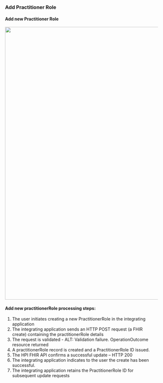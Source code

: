 

### Add Practitioner Role

#### Add new Practitioner Role 

<img style="width:900px; float:none" src="uc5.png"/>

#### Add new practitionerRole processing steps:

1. The user initiates creating a new PractitionerRole in the integrating application
2. The integrating application sends an HTTP POST request (a FHIR create) containing the practitionerRole details
3. The request is validated - ALT: Validation failure. OperationOutcome resource returned
4. A practitionerRole record is created and a PractitionerRole ID issued.
5. The HPI FHIR API confirms a successful update – HTTP 200
6. The integrating application indicates to the user the create has been successful.
7. The integrating application retains the PractitionerRole ID for subsequent update requests
